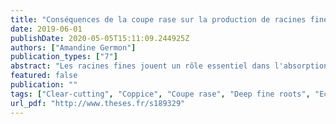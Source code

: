 ```yaml
---
title: "Conséquences de la coupe rase sur la production de racines fines, CO2, CH4 et N2O jusqu'à la nappe phréatique dans une plantation d'Eucalyptus grandis menée en taillis sur un dispositif d'exclusion de pluie."
date: 2019-06-01
publishDate: 2020-05-05T15:11:09.244925Z
authors: ["Amandine Germon"]
publication_types: ["7"]
abstract: "Les racines fines jouent un rôle essentiel dans l'absorption de l'eau et des nutriments, favorisant ainsi la croissance des plantes, et influencent considérablement les flux de carbone. Préciser la dynamique spatio-temporelle de l'exploration du sol par les racines fines est donc un enjeu important pour la durabilité des plantations d'Eucalyptus  installées dans des zones peu fertiles et soumises à de fortes contraintes hydriques saisonnières. Au Brésil, les plantations d'Eucayptus sont les principales plantations forestières, occupant 5,1 millions d'hectares. La gestion sylvicole en taillis des plantations d'Eucalyptus peut constituer un avantage contre le stress hydrique: les arbres bénéficient ainsi d'un système racinaire déjà développé, capable d'explorer les couches profondes du sol, où l'eau est plus disponible. L'objectif de cette étude est donc d'évaluer: la production des racines fines, le dioxyde de carbone (CO2), le méthane (CH4) et le protoxyde d'azote (N2O) jusqu'à la nappe phréatique, avant et après la coupe d'une plantation d'Eucalyptus grandis menée en taillis sur une expérimentation de réduction des eaux de pluies. Pour cela, deux fosses de 17 mètres de profondeur ont étés creusées dans deux parcelles caractérisées par les traitements suivants: une parcelle dans laquelle 37% du volume des eaux de pluies est exclu par des bâches en plastiques et une parcelle sans exclusion. Une autre fosse creusée dans une parcelle adjacente du même âge, non récoltée, permettra d'évaluer l'effet de la coupe les arbres. La dynamique des racines fines sera étudiée en utilisant la méthode des minirhizotrons: vingt-quatre tubes transparents en polyvinyle chlorure ont étés installés dans les fosses en 2014 (12 par fosse) jusqu'à 17 mètres de profondeur et 7 tubes seront installés jusqu'à 4 mètres de profondeur, dans la parcelle non coupée. Des images seront obtenues à l'aide d'un scanner circulaire tous les 14 jours pendant un an avant la coupe des arbres, puis pendant un an et demi après leur coupe. Le logiciel WinRhizotron sera utilisé pour estimer la croissance des racines. L'échantillonnage de gaz sera effectué toutes les deux semaines pendant 24 mois (6 mois avant et 18 mois après la coupe des arbres) sur l'ensemble du profil de sol, jusqu'à la nappe phréatique. Les échantillons de gaz seront analysés par chromatographie gazeuse. Les séries temporelles de teneurs en CO2, CH4 et N2O à la surface du sol, ainsi qu'à différentes profondeurs, seront utilisées pour calibrer un modèle de transfert de gaz qui permettra d'estimer cette production à chaque profondeur. La dynamique des concentrations de gaz peut fournir des informations supplémentaires sur les processus hétérogènes d'échange de ces gaz selon la profondeur dans le sol et comment les flux à la surface du sol sont corrélés à la dynamique des racines sur l'ensemble du profil. Améliorer notre compréhension des facteurs régissant les flux de gaz à effet de serre sur l'ensemble des profils de sol, et notamment à des fortes profondeurs, est nécessaire afin de développer des modèles basés sur des processus fiables permettant la prédiction à grande échelle de la production de bois par les entreprises forestières."
featured: false
publication: ""
tags: ["Clear-cutting", "Coppice", "Coupe rase", "Deep fine roots", "Ecologie fonctionnelle", "Eucalyptus", "Gaz à effet de serre", "Greenhouse gas", "Minirhizotrons", "Racines fines profondes", "Taillis"]
url_pdf: "http://www.theses.fr/s189329"
---
```


